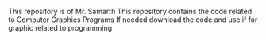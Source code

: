This repository is of Mr. Samarth
This repository contains the code related to Computer Graphics Programs 
If needed download the code and use if for graphic related to programming
